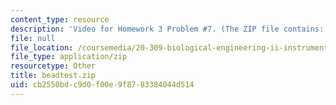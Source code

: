 ```yaml
---
content_type: resource
description: 'Video for Homework 3 Problem #7. (The ZIP file contains: beadtest.avi)'
file: null
file_location: /coursemedia/20-309-biological-engineering-ii-instrumentation-and-measurement-fall-2006/cb2550bdc9d0f00e9f8783384044d514_beadtest.zip
file_type: application/zip
resourcetype: Other
title: beadtest.zip
uid: cb2550bd-c9d0-f00e-9f87-83384044d514
---
```

